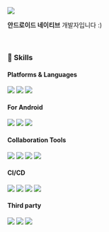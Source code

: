 <p>
  <a href="mailto:pycivan@gmail.com" target="_blank"><img src="https://img.shields.io/badge/pycivan@gmail.com-EA4335?style=flat-square&logo=Gmail&logoColor=white"/></a>
</p>

<p>
<b>안드로이드 네이티브</b> 개발자입니다 :)  
</p>

<br>

### 💪 Skills
#### Platforms & Languages
<p>
  <img src="https://img.shields.io/badge/Android-3DDC84?style=flat-square&logo=Android&logoColor=white"/>
  <img src="https://img.shields.io/badge/Kotlin-0095D5?style=flat-square&logo=Kotlin&logoColor=white"/> 
  <img src="https://img.shields.io/badge/Java-007396?style=flat-square&logo=Java&logoColor=white"/>
</p>

#### For Android
<p>
  <img src="https://img.shields.io/badge/Android Studio-3DDC84?style=flat-square&logo=Android Studio&logoColor=white"/>
  <img src="https://img.shields.io/badge/Jetpack Compose-4285F4?style=flat-square&logo=Jetpack Compose&logoColor=white"/>
  <img src="https://img.shields.io/badge/Material Design-757575?style=flat-square&logo=Material Design&logoColor=white"/>
</p>

#### Collaboration Tools
<p>
  <img src="https://img.shields.io/badge/Git-F05032?style=flat-square&logo=Git&logoColor=white"/>
  <img src="https://img.shields.io/badge/GitHub-181717?style=flat-square&logo=GitHub&logoColor=white"/>
  <img src="https://img.shields.io/badge/Redmine-B32024?style=flat-square&logo=RedMine&logoColor=white"/>
  <img src="https://img.shields.io/badge/Slack-4A154B?style=flat-square&logo=Slack&logoColor=white"/>
</p>

#### CI/CD
<p>
  <img src="https://img.shields.io/badge/GitHub Actions-2088FF?style=flat-square&logo=GitHub Actions&logoColor=white"/>
  <img src="https://img.shields.io/badge/Fastlane-00F200?style=flat-square&logo=Fastlane&logoColor=white"/>
  <img src="https://img.shields.io/badge/Firebase-FFCA28?style=flat-square&logo=Firebase&logoColor=black"/>
  <img src="https://img.shields.io/badge/Google Play-414141?style=flat-square&logo=Google Play&logoColor=white"/>
</p>

#### Third party
<p>
  <img src="https://img.shields.io/badge/WebRtc-333333?style=flat-square&logo=WebRtc&logoColor=white"/>
  <img src="https://img.shields.io/badge/Realm-39447F?style=flat-square&logo=Realm&logoColor=white"/>
  <img src="https://img.shields.io/badge/Sqlite-003B57?style=flat-square&logo=Sqlite&logoColor=white"/>
</p>
